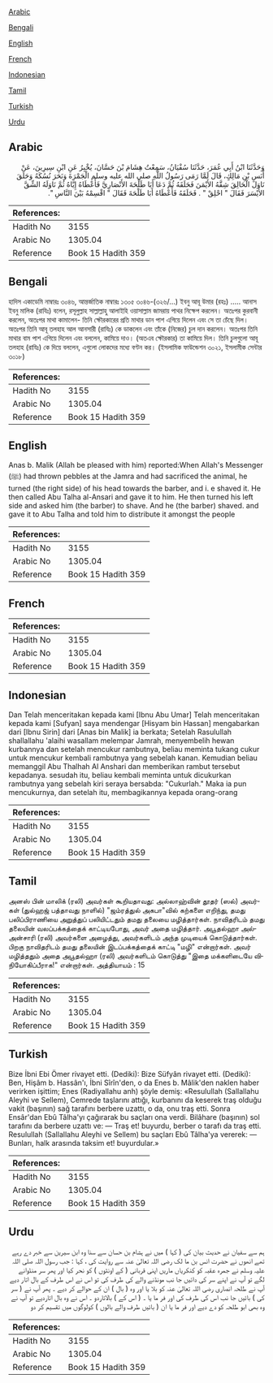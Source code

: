 [Arabic](#arabic)

[Bengali](#bengali)

[English](#english)

[French](#french)

[Indonesian](#indonesian)

[Tamil](#tamil)

[Turkish](#turkish)

[Urdu](#urdu)

## Arabic


<div dir="rtl" lang="ar" style={{fontSize:'larger',backgroundColor:'#f8f9fa',padding:20}}>
وَحَدَّثَنَا ابْنُ أَبِي عُمَرَ، حَدَّثَنَا سُفْيَانُ، سَمِعْتُ هِشَامَ بْنَ حَسَّانَ، يُخْبِرُ عَنِ ابْنِ سِيرِينَ، عَنْ أَنَسِ بْنِ مَالِكٍ، قَالَ لَمَّا رَمَى رَسُولُ اللَّهِ صلى الله عليه وسلم الْجَمْرَةَ وَنَحَرَ نُسُكَهُ وَحَلَقَ نَاوَلَ الْحَالِقَ شِقَّهُ الأَيْمَنَ فَحَلَقَهُ ثُمَّ دَعَا أَبَا طَلْحَةَ الأَنْصَارِيَّ فَأَعْطَاهُ إِيَّاهُ ثُمَّ نَاوَلَهُ الشِّقَّ الأَيْسَرَ فَقَالَ ‏"‏ احْلِقْ ‏"‏ ‏.‏ فَحَلَقَهُ فَأَعْطَاهُ أَبَا طَلْحَةَ فَقَالَ ‏"‏ اقْسِمْهُ بَيْنَ النَّاسِ ‏"‏‏.‏
</div>
<div style={{backgroundColor:'#f8f9fa',padding:20, marginBottom: 10}}><table> <thead> <tr> <th>References:</th> <th></th> </tr> </thead> <tbody><tr><td>Hadith No</td><td>3155</td></tr><tr><td>Arabic No</td><td>1305.04</td></tr><tr><td>Reference</td><td>Book 15 Hadith 359</td></tr></tbody></table></div>

## Bengali


<div dir="ltr" lang="bn" style={{fontSize:'larger',backgroundColor:'#f8f9fa',padding:20}}>
হাদিস একাডেমি নাম্বারঃ ৩০৪৬, আন্তর্জাতিক নাম্বারঃ ১৩০৫ ৩০৪৬-(৩২৬/...) ইবনু আবূ উমার (রহঃ) ..... আনাস ইবনু মালিক (রাযিঃ) বলেন, রসূলুল্লাহ সাল্লাল্লাহু আলাইহি ওয়াসাল্লাম জামরায় পাথর নিক্ষেপ করলেন। অতঃপর কুরবানী করলেন, অতঃপর মাথা কামালেন- তিনি ক্ষৌরকারের প্রতি মাথার ডান পাশ এগিয়ে দিলেন এবং সে তা চেঁছে দিল। অতঃপর তিনি আবূ তলহাহ আল আনসারী (রাযিঃ) কে ডাকলেন এবং তাঁকে (নিজের) চুল দান করলেন। অতঃপর তিনি মাথার বাম পাশ এগিয়ে দিলেন এবং বললেন, কামিয়ে দাও। (অতএব ক্ষৌরকার) তা কামিয়ে দিল। তিনি চুলগুলো আবূ তলহাহ (রাযিঃ) কে দিয়ে বললেন, এগুলো লোকদের মধ্যে বণ্টন কর। (ইসলামিক ফাউন্ডেশন ৩০২১, ইসলামীক সেন্টার ৩০১৮)
</div>
<div style={{backgroundColor:'#f8f9fa',padding:20, marginBottom: 10}}><table> <thead> <tr> <th>References:</th> <th></th> </tr> </thead> <tbody><tr><td>Hadith No</td><td>3155</td></tr><tr><td>Arabic No</td><td>1305.04</td></tr><tr><td>Reference</td><td>Book 15 Hadith 359</td></tr></tbody></table></div>

## English


<div dir="ltr" lang="en" style={{fontSize:'larger',backgroundColor:'#f8f9fa',padding:20}}>
Anas b. Malik (Allah be pleased with him) reported:When Allah's Messenger (ﷺ) had thrown pebbles at the Jamra and had sacrificed the animal, he turned (the right side) of his head towards the barber, and i. e shaved it. He then called Abu Talha al-Ansari and gave it to him. He then turned his left side and asked him (the barber) to shave. And he (the barber) shaved. and gave it to Abu Talha and told him to distribute it amongst the people
</div>
<div style={{backgroundColor:'#f8f9fa',padding:20, marginBottom: 10}}><table> <thead> <tr> <th>References:</th> <th></th> </tr> </thead> <tbody><tr><td>Hadith No</td><td>3155</td></tr><tr><td>Arabic No</td><td>1305.04</td></tr><tr><td>Reference</td><td>Book 15 Hadith 359</td></tr></tbody></table></div>

## French


<div dir="ltr" lang="fr" style={{fontSize:'larger',backgroundColor:'#f8f9fa',padding:20}}>

</div>
<div style={{backgroundColor:'#f8f9fa',padding:20, marginBottom: 10}}><table> <thead> <tr> <th>References:</th> <th></th> </tr> </thead> <tbody><tr><td>Hadith No</td><td>3155</td></tr><tr><td>Arabic No</td><td>1305.04</td></tr><tr><td>Reference</td><td>Book 15 Hadith 359</td></tr></tbody></table></div>

## Indonesian


<div dir="ltr" lang="id" style={{fontSize:'larger',backgroundColor:'#f8f9fa',padding:20}}>
Dan Telah menceritakan kepada kami [Ibnu Abu Umar] Telah menceritakan kepada kami [Sufyan] saya mendengar [Hisyam bin Hassan] mengabarkan dari [Ibnu Sirin] dari [Anas bin Malik] ia berkata; Setelah Rasulullah shallallahu 'alaihi wasallam melempar Jamrah, menyembelih hewan kurbannya dan setelah mencukur rambutnya, beliau meminta tukang cukur untuk mencukur kembali rambutnya yang sebelah kanan. Kemudian beliau memanggil Abu Thalhah Al Anshari dan memberikan rambut tersebut kepadanya. sesudah itu, beliau kembali meminta untuk dicukurkan rambutnya yang sebelah kiri seraya bersabda: "Cukurlah." Maka ia pun mencukurnya, dan setelah itu, membagikannya kepada orang-orang
</div>
<div style={{backgroundColor:'#f8f9fa',padding:20, marginBottom: 10}}><table> <thead> <tr> <th>References:</th> <th></th> </tr> </thead> <tbody><tr><td>Hadith No</td><td>3155</td></tr><tr><td>Arabic No</td><td>1305.04</td></tr><tr><td>Reference</td><td>Book 15 Hadith 359</td></tr></tbody></table></div>

## Tamil


<div dir="ltr" lang="ta" style={{fontSize:'larger',backgroundColor:'#f8f9fa',padding:20}}>
அனஸ் பின் மாலிக் (ரலி) அவர்கள் கூறியதாவது: அல்லாஹ்வின் தூதர் (ஸல்) அவர்கள் (துல்ஹஜ் பத்தாவது நாளில்) "ஜம்ரத்துல் அகபா"வில் கற்களை எறிந்து, தமது பலிப்பிராணியை அறுத்துப் பலியிட்டதும் தமது தலையை மழித்தார்கள். நாவிதரிடம் தமது தலையின் வலப்பக்கத்தைக் காட்டியபோது, அவர் அதை மழித்தார். அபூதல்ஹா அல்அன்சாரி (ரலி) அவர்களை அழைத்து, அவர்களிடம் அந்த முடியைக் கொடுத்தார்கள். பிறகு நாவிதரிடம் தமது தலையின் இடப்பக்கத்தைக் காட்டி "மழி" என்றார்கள். அவர் மழித்ததும் அதை அபூதல்ஹா (ரலி) அவர்களிடம் கொடுத்து "இதை மக்களிடையே விநியோகிப்பீராக!" என்றார்கள். அத்தியாயம் : 15
</div>
<div style={{backgroundColor:'#f8f9fa',padding:20, marginBottom: 10}}><table> <thead> <tr> <th>References:</th> <th></th> </tr> </thead> <tbody><tr><td>Hadith No</td><td>3155</td></tr><tr><td>Arabic No</td><td>1305.04</td></tr><tr><td>Reference</td><td>Book 15 Hadith 359</td></tr></tbody></table></div>

## Turkish


<div dir="ltr" lang="tr" style={{fontSize:'larger',backgroundColor:'#f8f9fa',padding:20}}>
Bize İbni Ebi Ömer rivayet etti. (Dediki): Bize Süfyân rivayet etti. (Dediki): Ben, Hişâm b. Hassân'ı, İbni Sîrîn'den, o da Enes b. Mâlik'den naklen haber verirken işittim; Enes (Radiyallahu anh) şöyle demiş: «Resulullah (Sallallahu Aleyhi ve Sellem), Cemrede taşlarını attığı, kurbanını da keserek traş olduğu vakit (başının) sağ tarafını berbere uzattı, o da, onu traş etti. Sonra Ensâr'dan Ebû Tâlha'yı çağırarak bu saçları ona verdi. Bilâhare (başının) sol tarafını da berbere uzattı ve: — Traş et! buyurdu, berber o tarafı da traş etti. Resulullah (Sallallahu Aleyhi ve Sellem) bu saçları Ebû Tâlha'ya vererek: — Bunları, halk arasında taksim et! buyurdular.»
</div>
<div style={{backgroundColor:'#f8f9fa',padding:20, marginBottom: 10}}><table> <thead> <tr> <th>References:</th> <th></th> </tr> </thead> <tbody><tr><td>Hadith No</td><td>3155</td></tr><tr><td>Arabic No</td><td>1305.04</td></tr><tr><td>Reference</td><td>Book 15 Hadith 359</td></tr></tbody></table></div>

## Urdu


<div dir="rtl" lang="ur" style={{fontSize:'larger',backgroundColor:'#f8f9fa',padding:20}}>
ہم سے سفیان نے حدیث بیان کی ( کہا ) میں نے ہشام بن حسان سے سنا وہ ابن سیرین سے خبر دے رہے تھے انھوں نے حضرت انس بن ما لک رضی اللہ تعالیٰ عنہ سے روایت کی ، کہا : جب رسول اللہ صلی اللہ علیہ وسلم نے جمرہ عقبہ کو کنکریاں ماریں اپنی قربانی ( کے اونٹوں ) کو نحر کیا اور پھر سر منڈوانے لگے تو آپ نے اپنے سر کی دائیں جا نب مونڈنے والے کی طرف کی تو اس نے اس طرف کے بال اتار دیے آپ نے طلحہ انصاری رضی اللہ تعالیٰ عنہ کو بلا یا اور وہ ( بال ) ان کے حوالے کر دیے ۔ پھر آپ نے ( سر کی ) بائیں جا نب اس کی طرف کی اور فر ما یا ۔ ( اس کے ) بالاتاردو ۔ اس نے وہ بال اتاردیے تو آپ نے وہ بھی ابو طلحہ کو دے دیے اور فر ما یا ان ( بائیں طرف والے بالوں ) کولوگوں میں تقسیم کر دو
</div>
<div style={{backgroundColor:'#f8f9fa',padding:20, marginBottom: 10}}><table> <thead> <tr> <th>References:</th> <th></th> </tr> </thead> <tbody><tr><td>Hadith No</td><td>3155</td></tr><tr><td>Arabic No</td><td>1305.04</td></tr><tr><td>Reference</td><td>Book 15 Hadith 359</td></tr></tbody></table></div>